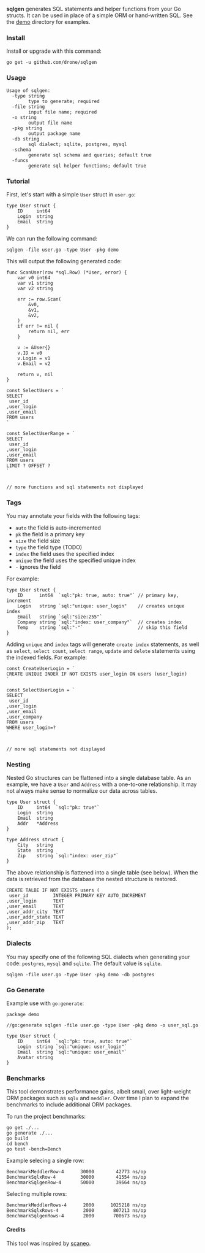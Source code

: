 **sqlgen** generates SQL statements and helper functions from your Go structs. It can be used in place of a simple ORM or hand-written SQL. See the [demo](https://github.com/drone/sqlgen/tree/master/demo) directory for examples.

### Install

Install or upgrade with this command:

```
go get -u github.com/drone/sqlgen
```

### Usage

```
Usage of sqlgen:
  -type string
    	type to generate; required
  -file string
    	input file name; required
  -o string
    	output file name
  -pkg string
    	output package name
  -db string
    	sql dialect; sqlite, postgres, mysql
  -schema
    	generate sql schema and queries; default true
  -funcs
    	generate sql helper functions; default true
```

### Tutorial

First, let's start with a simple `User` struct in `user.go`:

```
type User struct {
	ID     int64
	Login  string
	Email  string
}
```

We can run the following command:

```
sqlgen -file user.go -type User -pkg demo
```

This will output the following generated code:

```
func ScanUser(row *sql.Row) (*User, error) {
	var v0 int64
	var v1 string
	var v2 string

	err := row.Scan(
		&v0,
		&v1,
		&v2,
	)
	if err != nil {
		return nil, err
	}

	v := &User{}
	v.ID = v0
	v.Login = v1
	v.Email = v2

	return v, nil
}

const SelectUsers = `
SELECT 
 user_id
,user_login
,user_email
FROM users 
`

const SelectUserRange = `
SELECT 
 user_id
,user_login
,user_email
FROM users 
LIMIT ? OFFSET ?
`


// more functions and sql statements not displayed
```

### Tags

You may annotate your fields with the following tags:

* `auto` the field is auto-incremented
* `pk` the field is a primary key
* `size` the field size
* `type` the field type (TODO)
* `index` the field uses the specified index
* `unique` the field uses the specified unique index
* `-` ignores the field

For example:

```
type User struct {
    ID      int64  `sql:"pk: true, auto: true"` // primary key, increment
    Login   string `sql:"unique: user_login"    // creates unique index
    Email   string `sql:"size:255"`
    Company string `sql:"index: user_company"`  // creates index
    Temp    string `sql:"-"`                    // skip this field
}
```

Adding `unique` and `index` tags will generate `create index` statements, as well as `select`, `select count`, `select range`, `update` and `delete` statements using the indexed fields. For example:

```
const CreateUserLogin = `
CREATE UNIQUE INDEX IF NOT EXISTS user_login ON users (user_login)
`

const SelectUserLogin = `
SELECT 
 user_id
,user_login
,user_email
,user_company
FROM users 
WHERE user_login=?
`


// more sql statements not displayed
```

### Nesting

Nested Go structures can be flattened into a single database table. As an example, we have a `User` and `Address` with a one-to-one relationship. It may not always make sense to normalize our data across tables.

```
type User struct {
	ID     int64  `sql:"pk: true"`
	Login  string
	Email  string
	Addr   *Address
}

type Address struct {
	City   string
	State  string
	Zip    string `sql:"index: user_zip"`
}
```

The above relationship is flattened into a single table (see below). When the data is retrieved from the database the nested structure is restored.

```
CREATE TALBE IF NOT EXISTS users (
 user_id         INTEGER PRIMARY KEY AUTO_INCREMENT
,user_login      TEXT
,user_email      TEXT
,user_addr_city  TEXT
,user_addr_state TEXT
,user_addr_zip   TEXT
);
```

### Dialects

You may specify one of the following SQL dialects when generating your code: `postgres`, `mysql` and `sqlite`. The default value is `sqlite`.

```
sqlgen -file user.go -type User -pkg demo -db postgres
```

### Go Generate

Example use with `go:generate`:

```
package demo

//go:generate sqlgen -file user.go -type User -pkg demo -o user_sql.go

type User struct {
	ID     int64  `sql:"pk: true, auto: true"`
	Login  string `sql:"unique: user_login"`
	Email  string `sql:"unique: user_email"`
	Avatar string
}
```

### Benchmarks

This tool demonstrates performance gains, albeit small, over light-weight ORM packages such as `sqlx` and `meddler`. Over time I plan to expand the benchmarks to include additional ORM packages.

To run the project benchmarks:

```
go get ./...
go generate ./...
go build
cd bench
go test -bench=Bench
```

Example selecing a single row:

```
BenchmarkMeddlerRow-4      30000        42773 ns/op
BenchmarkSqlxRow-4         30000        41554 ns/op
BenchmarkSqlgenRow-4       50000        39664 ns/op

```

Selecting multiple rows:

```
BenchmarkMeddlerRows-4      2000      1025218 ns/op
BenchmarkSqlxRows-4         2000       807213 ns/op
BenchmarkSqlgenRows-4       2000       700673 ns/op
```


#### Credits

This tool was inspired by [scaneo](https://github.com/variadico/scaneo).
